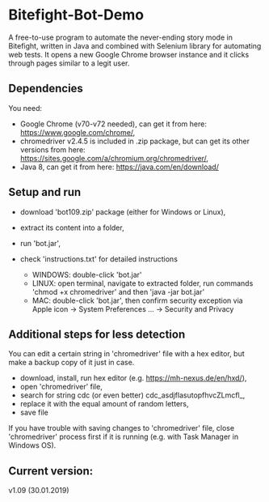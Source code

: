 # Bitefight-Bot-Demo
A free-to-use program to automate the never-ending story mode in Bitefight, written in Java and combined with Selenium library for automating web tests.
It opens a new Google Chrome browser instance and it clicks through pages similar to a legit user.

## Dependencies
You need:
- Google Chrome (v70-v72 needed), can get it from here: https://www.google.com/chrome/,
- chromedriver v2.4.5 is included in .zip package, but can get its other versions from here: https://sites.google.com/a/chromium.org/chromedriver/,
- Java 8, can get it from here: https://java.com/en/download/

## Setup and run 
- download 'bot109.zip' package (either for Windows or Linux), 
- extract its content into a folder,
- run 'bot.jar', 
- check 'instructions.txt' for detailed instructions
  
  * WINDOWS: double-click 'bot.jar'
  * LINUX: open terminal, navigate to extracted folder, run commands 'chmod +x chromedriver' and then 'java -jar bot.jar'
  * MAC: double-click 'bot.jar', then confirm security exception via Apple icon -> System Preferences ... -> Security and Privacy

## Additional steps for less detection
You can edit a certain string in 'chromedriver' file with a hex editor, but make a backup copy of it just in case.
- download, install, run hex editor (e.g. https://mh-nexus.de/en/hxd/),
- open 'chromedriver' file, 
- search for string cdc (or even better) cdc_asdjflasutopfhvcZLmcfl_,
- replace it with the equal amount of random letters,
- save file

If you have trouble with saving changes to 'chromedriver' file, close 'chromedriver' process first if it is running (e.g. with Task Manager in Windows OS).

## Current version:
v1.09 (30.01.2019)
